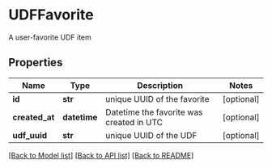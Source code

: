 # UDFFavorite

A user-favorite UDF item
## Properties
Name | Type | Description | Notes
------------ | ------------- | ------------- | -------------
**id** | **str** | unique UUID of the favorite | [optional] 
**created_at** | **datetime** | Datetime the favorite was created in UTC | [optional] 
**udf_uuid** | **str** | unique UUID of the UDF | [optional] 

[[Back to Model list]](../README.md#documentation-for-models) [[Back to API list]](../README.md#documentation-for-api-endpoints) [[Back to README]](../README.md)


